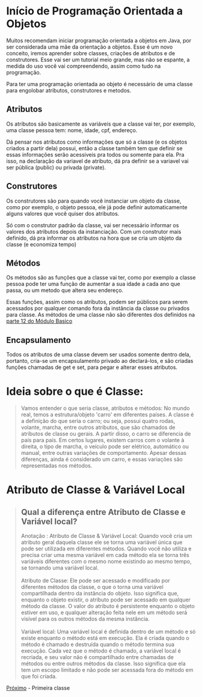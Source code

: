 <h1>Início de Programação Orientada a Objetos</h1>

Muitos recomendam iniciar programação orientada a objetos em Java, por ser considerada uma mãe da orientação a objetos. Esse é um novo conceito, iremos aprender sobre classes, criações de atributos e de construtores. Esse vai ser um tutorial meio grande, mas não se espante, a medida do uso você vai compreendendo, assim como tudo na programação.

Para ter uma programação orientada ao objeto é necessário de uma classe para engolobar atributos, construtores e metodos.

<h2>Atributos</h2>

Os atributos são basicamente as variáveis que a classe vai ter, por exemplo, uma classe pessoa tem: nome, idade, cpf, endereço.

Dá pensar nos atributos como informações que só a classe (e os objetos criados a partir dela) possui, então a classe também tem que definir se essas informações serão acessiveis pra todos ou somente para ela. Pra isso, na declaração da variavel de atributo, dá pra definir se a variavel vai ser pública (public) ou privada (private).

<h2>Construtores</h2>

Os construtores são para quando você instanciar um objeto da classe, como por exemplo, o objeto pessoa, ele já pode definir automaticamente alguns valores que você quiser dos atributos.

Só com o construtor padrão da classe, vai ser necessário informar os valores dos atributos depois da instanciação. Com um construtor mais definido, dá pra informar os atributos na hora que se cria um objeto da classe (e economiza tempo)

<h2>Métodos</h2>
Os métodos são as funções que a classe vai ter, como por exemplo a classe pessoa pode ter uma função de aumentar a sua idade a cada ano que passa, ou um metodo que altera seu endereço.

Essas funções, assim como os atributos, podem ser públicos para serem acessados por qualquer comando fora da instância da classe ou privados para classe. As métodos de uma classe não são diferentes dos definidos na [parte 12 do Módulo Basico](https://github.com/paulorievrs/java4noobs/blob/master/3%20-%20B%C3%A1sico/12-Funcoes-Metodos.md)

<h2>Encapsulamento</h2>
Todos os atributos de uma classe devem ser usados somente dentro dela, portanto, cria-se um encapsulamento privado ao declará-los, e são criadas funções chamadas de get e set, para pegar e alterar esses atributos.

# Ideia sobre o que é Classe:
> Vamos entender o que seria classe, atributos e métodos:
No mundo real, temos a estrutura/objeto 'carro' em diferentes países. A classe é a definição do que seria o carro; ou seja, possui quatro rodas, volante, marcha, entre outros atributos, que são chamados de atributos de classe ou gerais. A partir disso, o carro se diferencia de país para país. Em certos lugares, existem carros com o volante à direita, o tipo de marcha, o veículo pode ser elétrico, automático ou manual, entre outras variações de comportamento. Apesar dessas diferenças, ainda é considerado um carro, e essas variações são representadas nos métodos.

# Atributo de Classe & Variável Local
> ## Qual a diferença entre Atributo de Classe e Variável local?
> Anotação : Atributo de Classe & Variável Local: Quando você cria um atributo geral daquela classe ele se torna uma variável única que pode ser utilizada em diferentes métodos. Quando você não utiliza e precisa criar uma mesma variável em cada método ela se torna três variáveis diferentes com o mesmo nome existindo ao mesmo tempo, se tornando uma variável local. <br><br>
> Atributo de Classe: Ele pode ser acessado e modificado por diferentes métodos da classe, o que o torna uma variável compartilhada dentro da instância do objeto. Isso significa que, enquanto o objeto existir, o atributo pode ser acessado em qualquer método da classe. O valor do atributo é persistente enquanto o objeto estiver em uso, e qualquer alteração feita nele em um método será visível para os outros métodos da mesma instância. <br><br>
> Variável local: Uma variável local é definida dentro de um método e só existe enquanto o método está em execução. Ela é criada quando o método é chamado e destruída quando o método termina sua execução. Cada vez que o método é chamado, a variável local é recriada, e seu valor não é compartilhado entre chamadas de métodos ou entre outros métodos da classe. Isso significa que ela tem um escopo limitado e não pode ser acessada fora do método em que foi criada. <br>

[Próximo](./04-PrimeiraClasse.md) - Primeira classe
